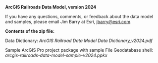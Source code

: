**ArcGIS Railroads Data Model, version 2024**

If you have any questions, comments, or feedback about the data model and samples, please email Jim Barry at Esri, jbarry@esri.com.

**Contents of the zip file:**

Data Dictionary:
*ArcGIS Railroad Data Model Data Dictionary_v2024.pdf*

Sample ArcGIS Pro project package with sample File Geodatabase shell:
*arcgis-railroads-data-model-sample-v2024.ppkx*




